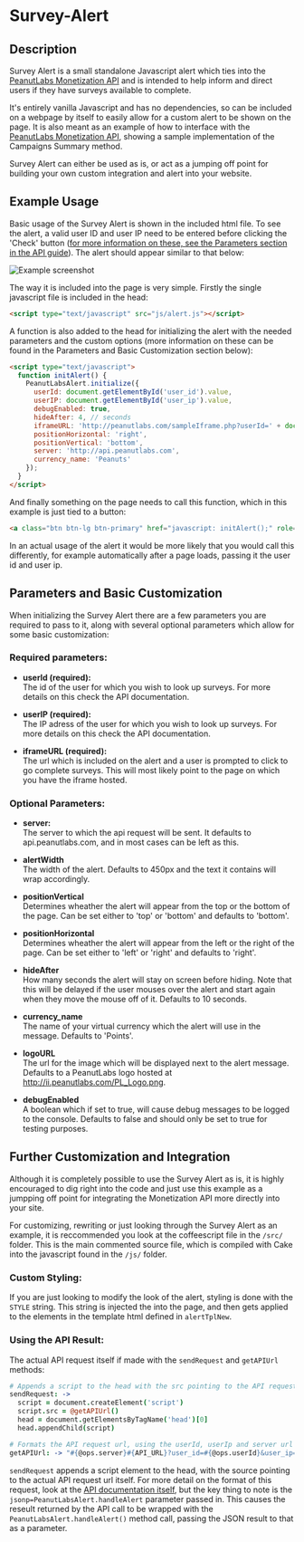 Survey-Alert
============

## Description

Survey Alert is a small standalone Javascript alert which ties into the [PeanutLabs Monetization API](http://peanut-labs.github.io/publisher-doc/#overview) and is intended to help inform and direct users if they have surveys available to complete.

It's entirely vanilla Javascript and has no dependencies, so can be included on a webpage by itself to easily allow for a custom alert to be shown on the page. It is also meant as an example of how to interface with the [PeanutLabs Monetization API](http://peanut-labs.github.io/publisher-doc/#overview), showing a sample implementation of the Campaigns Summary method.

Survey Alert can either be used as is, or act as a jumping off point for building your own custom integration and alert into your website.

## Example Usage

Basic usage of the Survey Alert is shown in the included html file. To see the alert, a valid user ID and user IP need to be entered before clicking the 'Check' button ([for more information on these, see the Parameters section in the API guide](http://peanut-labs.github.io/publisher-doc/#methodcampaigns)). The alert should appear similar to that below:

![Example screenshot](../master/example-screenshot.png?raw=true)

The way it is included into the page is very simple. Firstly the single javascript file is included in the head:

```html
<script type="text/javascript" src="js/alert.js"></script>
```

A function is also added to the head for initializing the alert with the needed parameters and the custom options (more information on these can be found in the Parameters and Basic Customization section below):

```html
<script type="text/javascript">
  function initAlert() {
    PeanutLabsAlert.initialize({
      userId: document.getElementById('user_id').value,
      userIP: document.getElementById('user_ip').value,
      debugEnabled: true,
      hideAfter: 4, // seconds
      iframeURL: 'http://peanutlabs.com/sampleIframe.php?userId=' + document.getElementById('user_id').value,
      positionHorizontal: 'right',
      positionVertical: 'bottom',
      server: 'http://api.peanutlabs.com',
      currency_name: 'Peanuts'
    });
  }
</script>
```

And finally something on the page needs to call this function, which in this example is just tied to a button:

```html
<a class="btn btn-lg btn-primary" href="javascript: initAlert();" role="button">Check</a>
```

In an actual usage of the alert it would be more likely that you would call this differently, for example automatically after a page loads, passing it the user id and user ip.

## Parameters and Basic Customization

When initializing the Survey Alert there are a few parameters you are required to pass to it, along with several optional parameters which allow for some basic customization:

### Required parameters:

 - **userId (required):**  
   The id of the user for which you wish to look up surveys. For more details on this check the API documentation.

 - **userIP (required):**  
   The IP adress of the user for which you wish to look up surveys. For more details on this check the API documentation.

 - **iframeURL (required):**  
   The url which is included on the alert and a user is prompted to click to go complete surveys.  This will most likely point to the page on which you have the iframe hosted.

### Optional Parameters:

 - **server:**  
   The server to which the api request will be sent.  It defaults to api.peanutlabs.com, and in most cases can be left as this.

 - **alertWidth**  
   The width of the alert. Defaults to 450px and the text it contains will wrap accordingly.

 - **positionVertical**  
   Determines wheather the alert will appear from the top or the bottom of the page. Can be set either to 'top' or 'bottom' and defaults to 'bottom'.

 - **positionHorizontal**  
   Determines wheather the alert will appear from the left or the right of the page. Can be set either to 'left' or 'right' and defaults to 'right'.

 - **hideAfter**  
   How many seconds the alert will stay on screen before hiding. Note that this will be delayed if the user mouses over the alert and start again when they move the mouse off of it. Defaults to 10 seconds.

 - **currency_name**  
   The name of your virtual currency which the alert will use in the message. Defaults to 'Points'.

 - **logoURL**  
   The url for the image which will be displayed next to the alert message. Defaults to a PeanutLabs logo hosted at http://ii.peanutlabs.com/PL_Logo.png.

 - **debugEnabled**  
   A boolean which if set to true, will cause debug messages to be logged to the console. Defaults to false and should only be set to true for testing purposes.
	
## Further Customization and Integration

Although it is completely possible to use the Survey Alert as is, it is highly encouraged to dig right into the code and just use this example as a jumpping off point for integrating the Monetization API more directly into your site.

For customizing, rewriting or just looking through the Survey Alert as an example, it is reccommended you look at the coffeescript file in the `/src/` folder. This is the main commented source file, which is compiled with Cake into the javascript found in the `/js/` folder.

### Custom Styling:

If you are just looking to modify the look of the alert, styling is done with the `STYLE` string. This string is injected the into the page, and then gets applied to the elements in the template html defined in `alertTplNew`.

### Using the API Result:

The actual API request itself if made with the `sendRequest` and `getAPIUrl` methods:

```CoffeeScript
# Appends a script to the head with the src pointing to the API request url.
sendRequest: ->
  script = document.createElement('script')
  script.src = @getAPIUrl()
  head = document.getElementsByTagName('head')[0]
  head.appendChild(script)

# Formats the API request url, using the userId, userIp and server url from the options.
getAPIUrl: -> "#{@ops.server}#{API_URL}?user_id=#{@ops.userId}&user_ip=#{@ops.userIP}&jsonp=PeanutLabsAlert.handleAlert"
```

`sendRequest` appends a script element to the head, with the source pointing to the actual API request url itself. For more detail on the format of this request, look at the [API documentation itself](http://peanut-labs.github.io/publisher-doc/#methodcampaignssummary), but the key thing to note is the `jsonp=PeanutLabsAlert.handleAlert` parameter passed in. This causes the reseult returned by the API call to be wrapped with the `PeanutLabsAlert.handleAlert()` method call, passing the JSON result to that as a parameter.
